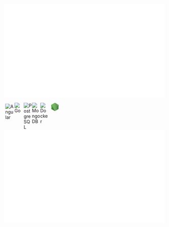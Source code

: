 ![](https://raw.githubusercontent.com/vitormmatos/github-stats/master/generated/overview.svg#gh-dark-mode-only)

<main style="width: 100%; padding-bottom: 10px;">

<img align="left" alt="Angular" width="26px" src="https://upload.wikimedia.org/wikipedia/commons/c/cf/Angular_full_color_logo.svg" style="margin: 3px"/>
<img align="left" alt="Go" width="26px" src="https://img.icons8.com/color/452/golang.png" style="margin-right: 3px" />
<img " alt="Node" width="26px" src="https://raw.githubusercontent.com/github/explore/80688e429a7d4ef2fca1e82350fe8e3517d3494d/topics/nodejs/nodejs.png" style="margin-right: 3px"/>
<img align="left" alt="PostgreSQL" width="26px" src="https://upload.wikimedia.org/wikipedia/commons/thumb/2/29/Postgresql_elephant.svg/1200px-Postgresql_elephant.svg.png"/>
<img align="left" alt="MongoDB" width="26px" src="https://cdn.worldvectorlogo.com/logos/mongodb-icon-1.svg" />
<img align="left" alt="Docker" width="26px" src="https://cdn-icons-png.flaticon.com/512/919/919853.png" style="margin-right: 7px"/>
</main>

![](https://raw.githubusercontent.com/vitormmatos/github-stats/master/generated/languages.svg#gh-dark-mode-only)
